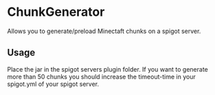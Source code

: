 # ChunkGenerator
Allows you to generate/preload Minectaft chunks on a spigot server.

## Usage
Place the jar in the spigot servers plugin folder.
If you want to generate more than 50 chunks you should increase the timeout-time in your spigot.yml of your spigot server. 
